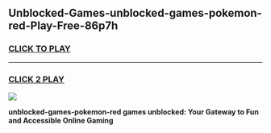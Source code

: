 
## Unblocked-Games-unblocked-games-pokemon-red-Play-Free-86p7h
<h3>
<a href="https://premium76.site?title=unblocked-games-pokemon-red&ref=17A">CLICK TO PLAY</a></h3>
<hr>

<h3>
<a href="https://premium76.site?title=unblocked-games-pokemon-red&ref=17A">CLICK 2 PLAY</a>
  
</h3>

<a href="https://premium76.site?title=unblocked-games-pokemon-red&ref=17A"><img src="https://clearcache.store/games.png"></a>


**unblocked-games-pokemon-red games unblocked: Your Gateway to Fun and Accessible Online Gaming**
